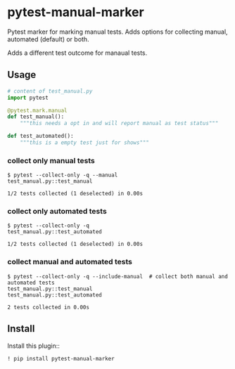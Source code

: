 
# pytest-manual-marker

Pytest marker for marking manual tests. Adds options for collecting manual, automated (default) or both.

Adds a different test outcome for manaual tests.

## Usage

```python
# content of test_manual.py
import pytest

@pytest.mark.manual
def test_manual():
    """this needs a opt in and will report manual as test status"""

def test_automated():
    """this is a empty test just for shows"""
```


### collect only manual tests

```console
$ pytest --collect-only -q --manual
test_manual.py::test_manual

1/2 tests collected (1 deselected) in 0.00s
```

### collect only automated tests

```console
$ pytest --collect-only -q
test_manual.py::test_automated

1/2 tests collected (1 deselected) in 0.00s
```

### collect manual and automated tests

```console
$ pytest --collect-only -q --include-manual  # collect both manual and automated tests
test_manual.py::test_manual
test_manual.py::test_automated

2 tests collected in 0.00s
```

## Install

Install this plugin::

```console
! pip install pytest-manual-marker
```
